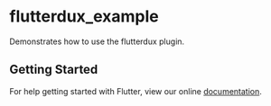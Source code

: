 # flutterdux_example

Demonstrates how to use the flutterdux plugin.

## Getting Started

For help getting started with Flutter, view our online
[documentation](http://flutter.io/).
